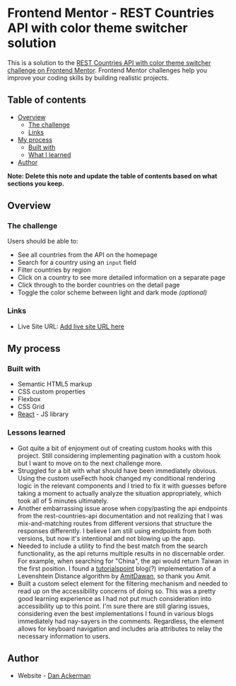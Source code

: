 # Frontend Mentor - REST Countries API with color theme switcher solution

This is a solution to the [REST Countries API with color theme switcher challenge on Frontend Mentor](https://www.frontendmentor.io/challenges/rest-countries-api-with-color-theme-switcher-5cacc469fec04111f7b848ca). Frontend Mentor challenges help you improve your coding skills by building realistic projects.

## Table of contents

- [Overview](#overview)
  - [The challenge](#the-challenge)
  - [Links](#links)
- [My process](#my-process)
  - [Built with](#built-with)
  - [What I learned](#lessons-learned)
- [Author](#author)

**Note: Delete this note and update the table of contents based on what sections you keep.**

## Overview

### The challenge

Users should be able to:

- See all countries from the API on the homepage
- Search for a country using an `input` field
- Filter countries by region
- Click on a country to see more detailed information on a separate page
- Click through to the border countries on the detail page
- Toggle the color scheme between light and dark mode _(optional)_

### Links

- Live Site URL: [Add live site URL here](https://ackd151.github.io/countries-rest-api/countries)

## My process

### Built with

- Semantic HTML5 markup
- CSS custom properties
- Flexbox
- CSS Grid
- [React](https://reactjs.org/) - JS library

### Lessons learned

- Got quite a bit of enjoyment out of creating custom hooks with this project. Still considering implementing pagination with a custom hook but I want to move on to the next challenge more.
- Struggled for a bit with what should have been immediately obvious. Using the custom useFecth hook changed my conditional rendering logic in the relevant components and I tried to fix it with guesses before taking a moment to actually analyze the situation appropriately, which took all of 5 minutes ultimately.
- Another embarrassing issue arose when copy/pasting the api endpoints from the rest-countries-api documentation and not realizing that I was mix-and-matching routes from different versions that structure the responses differently. I believe I am still using endpoints from both versions, but now it's intentional and not blowing up the app.
- Needed to include a utility to find the best match from the search functionality, as the api returns multiple results in no discernable order. For example, when searching for "China", the api would return Taiwan in the first position. I found a [tutorialspoint](https://www.tutorialspoint.com/index.htm) blog(?) implementation of a Levenshtein Distance algorithm by [AmitDawan](https://www.tutorialspoint.com/answers/amitdiwan), so thank you Amit.
- Built a custom select element for the filtering mechanism and needed to read up on the accessibility concerns of doing so. This was a pretty good learning experience as I had not put much consideration into accessibility up to this point. I'm sure there are still glaring issues, considering even the best implementations I found in various blogs immediately had nay-sayers in the comments. Regardless, the element allows for keyboard navigation and includes aria attributes to relay the necessary information to users.

## Author

- Website - [Dan Ackerman](https://ackd151.github.io/portfolio/)
